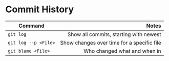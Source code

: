 # Commit History
| Command                 | Notes                                         |
| ----------------------- | ---------------------------------------------:|
| `git log`               | Show all commits, starting with newest        |
| `git log --p <File>`    | Show changes over time for a specific file    |
| `git blame <File>`      | Who changed what and when in <File>           |

